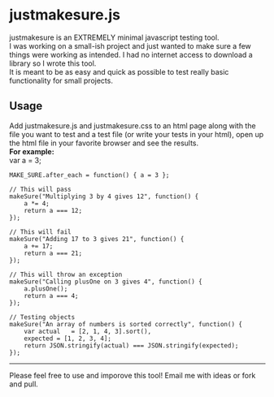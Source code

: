 # justmakesure.js

justmakesure is an EXTREMELY minimal javascript testing tool.   
I was working on a small-ish project and just wanted to make sure a few things were working as intended. I had no internet access to download a library so I wrote this tool.   
It is meant to be as easy and quick as possible to test really basic functionality for small projects.   

## Usage
Add justmakesure.js and justmakesure.css to an html page along with the file you want to test and a test file (or write your tests in your html), open up the html file in your favorite browser and see the results.    
__For example:__   
	var a = 3;
                
	MAKE_SURE.after_each = function() { a = 3 };
                
	// This will pass
	makeSure("Multiplying 3 by 4 gives 12", function() {
		a *= 4;
 		return a === 12;
	});
                
	// This will fail
	makeSure("Adding 17 to 3 gives 21", function() {
		a += 17;
		return a === 21;
	});
                
	// This will throw an exception
	makeSure("Calling plusOne on 3 gives 4", function() {
		a.plusOne();
		return a === 4;
	});
                
	// Testing objects
	makeSure("An array of numbers is sorted correctly", function() {
		var actual   = [2, 1, 4, 3].sort(),
		expected = [1, 2, 3, 4];
		return JSON.stringify(actual) === JSON.stringify(expected);
	});

---

Please feel free to use and imporove this tool!
Email me with ideas or fork and pull.
